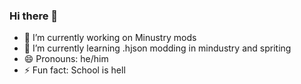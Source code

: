### Hi there 👋

- 🔭 I’m currently working on Minustry mods
- 🌱 I’m currently learning .hjson modding in mindustry and spriting
- 😄 Pronouns: he/him
- ⚡ Fun fact: School is hell

